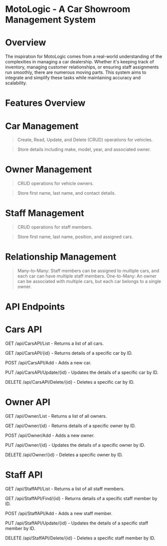 # MotoLogic - A Car Showroom Management System

# Overview
The inspiration for MotoLogic comes from a real-world understanding of the complexities in
managing a car dealership. Whether it's keeping track of inventory, managing customer
relationships, or ensuring staff assignments run smoothly, there are numerous moving parts.
This system aims to integrate and simplify these tasks while maintaining accuracy and
scalability.

# Features Overview
# Car Management
> Create, Read, Update, and Delete (CRUD) operations for vehicles.

> Store details including make, model, year, and associated owner.

# Owner Management
> CRUD operations for vehicle owners.

> Store first name, last name, and contact details.

# Staff Management
> CRUD operations for staff members.

> Store first name, last name, position, and assigned cars.

# Relationship Management

> Many-to-Many: Staff members can be assigned to multiple cars, and each car can have multiple staff members.
> One-to-Many: An owner can be associated with multiple cars, but each car belongs to a single owner.

# API Endpoints

# Cars API

GET /api/CarsAPI/List - Returns a list of all cars.

GET /api/CarsAPI/{id} - Returns details of a specific car by ID.

POST /api/CarsAPI/Add - Adds a new car.

PUT /api/CarsAPI/Update/{id} - Updates the details of a specific car by ID.

DELETE /api/CarsAPI/Delete/{id} - Deletes a specific car by ID.

# Owner API

GET /api/Owner/List - Returns a list of all owners.

GET /api/Owner/{id} - Returns details of a specific owner by ID.

POST /api/Owner/Add - Adds a new owner.

PUT /api/Owner/{id} - Updates the details of a specific owner by ID.

DELETE /api/Owner/{id} - Deletes a specific owner by ID.

# Staff API

GET /api/StaffAPI/List - Returns a list of all staff members.

GET /api/StaffAPI/Find/{id} - Returns details of a specific staff member by ID.

POST /api/StaffAPI/Add - Adds a new staff member.

PUT /api/StaffAPI/Update/{id} - Updates the details of a specific staff member by ID.

DELETE /api/StaffAPI/Delete/{id} - Deletes a specific staff member by ID.
